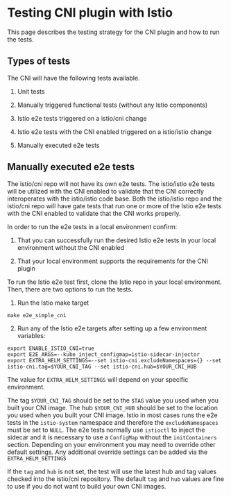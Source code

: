 # Testing CNI plugin with Istio

This page describes the testing strategy for the CNI plugin and how to run the tests.

## Types of tests

The CNI will have the following tests available.

1. Unit tests

2. Manually triggered functional tests (without any Istio components)

3. Istio e2e tests triggered on a istio/cni change

4. Istio e2e tests with the CNI enabled triggered on a istio/istio change

5. Manually executed e2e tests

## Manually executed e2e tests

The istio/cni repo will not have its own e2e tests.  The istio/istio e2e
tests will be utilized with the CNI enabled to validate that the CNI correctly interoperates
with the istio/istio code base.  Both the istio/istio repo and the istio/cni repo will have gate tests that run one or more of the Istio e2e tests with the CNI enabled to validate
that the CNI works properly.

In order to run the e2e tests in a local environment confirm:

1. That you can successfully run the desired Istio e2e tests in your local environment without the CNI enabled

2. That your local environment supports the requirements for the CNI plugin

To run the Istio e2e test first, clone the Istio repo in your local environment.  Then, there are two options to run the tests.

1. Run the Istio make target  
```console
make e2e_simple_cni
```

2. Run any of the Istio e2e targets after setting up a few environment variables:
```console
export ENABLE_ISTIO_CNI=true
export E2E_ARGS=--kube_inject_configmap=istio-sidecar-injector
export EXTRA_HELM_SETTINGS=--set istio-cni.excludeNamespaces={} --set istio-cni.tag=$YOUR_CNI_TAG --set istio-cni.hub=$YOUR_CNI_HUB
```
The value for `EXTRA_HELM_SETTINGS` will depend on your specific environment.

The tag `$YOUR_CNI_TAG` should be set to the `$TAG` value you used when you built your CNI image.
The hub `$YOUR_CNI_HUB` should be set to the location you used when you built your CNI image.
Istio in most cases runs the e2e tests in the `istio-system` namespace and therefore the `excludeNamespaces` must be set to `NULL`.
The e2e tests normally use `istioctl` to inject the sidecar and it is necessary to use a `ConfigMap` without the `initContainers` section.
Depending on your environment you may need to override other default settings.  Any additional override settings can be added via the `EXTRA_HELM_SETTINGS`

If the `tag` and `hub` is not set, the test will use the latest hub and tag values checked into the istio/cni repository.  The default `tag` and `hub` values are fine to use if you do not want to build your own CNI images.

